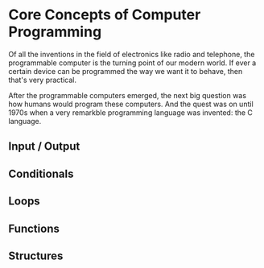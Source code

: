 # Core Concepts of Computer Programming 
Of all the inventions in the field of electronics 
like radio and telephone, the programmable computer is the 
turning point of our modern world. If ever a certain device
can be programmed the way we want it to behave, then 
that's very practical.

After the programmable computers emerged, the next
big question was how humans would program these computers.
And the quest was on until 1970s when a very remarkble
programming language was invented: the C language.

## Input / Output

## Conditionals

## Loops

## Functions

## Structures


